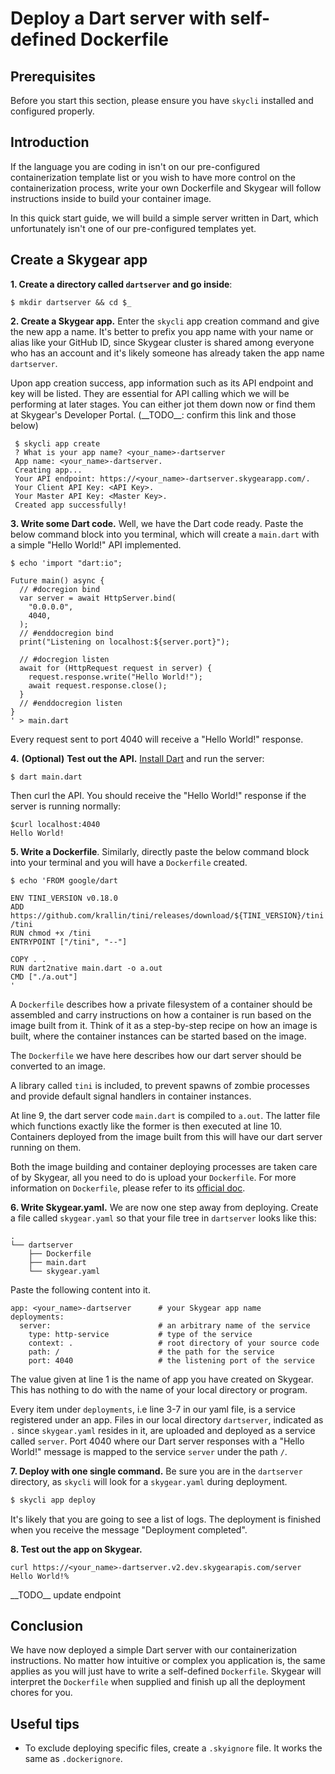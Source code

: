 # Deploy a Dart server with self-defined Dockerfile

## Prerequisites

Before you start this section, please ensure you have `skycli` installed and configured properly. 

## Introduction

If the language you are coding in isn't on our pre-configured containerization template list or you wish to have more control on the containerization process, write your own Dockerfile and Skygear will follow  instructions inside to build your container image.

In this quick start guide, we will build a simple server written in Dart, which unfortunately isn't one of our pre-configured templates yet.

## Create a Skygear app

**1. Create a directory called `dartserver` and go inside**:

```text
$ mkdir dartserver && cd $_
```

**2. Create a Skygear app.** Enter the `skycli` app creation command and give the new app a name. It's better to prefix you app name with your name or alias like your GitHub ID, since Skygear cluster is shared among everyone who has an account and it's likely someone has already taken the app name `dartserver`.

Upon app creation success, app information such as its API endpoint and key will be listed. They are essential for API calling which we will be performing at later stages. You can either jot them down now or find them at Skygear's Developer Portal. \(\_\_TODO\_\_: confirm this link and those below\)

```text
 $ skycli app create
 ? What is your app name? <your_name>-dartserver
 App name: <your_name>-dartserver.
 Creating app...
 Your API endpoint: https://<your_name>-dartserver.skygearapp.com/.
 Your Client API Key: <API Key>.
 Your Master API Key: <Master Key>.
 Created app successfully!
```

**3. Write some Dart code.** Well, we have the Dart code ready. Paste the below command block into you terminal, which will create a `main.dart` with a simple "Hello World!" API implemented.

```text
$ echo 'import "dart:io";

Future main() async {
  // #docregion bind
  var server = await HttpServer.bind(
    "0.0.0.0",
    4040,
  );
  // #enddocregion bind
  print("Listening on localhost:${server.port}");

  // #docregion listen
  await for (HttpRequest request in server) {
    request.response.write("Hello World!");
    await request.response.close();
  }
  // #enddocregion listen
}
' > main.dart
```

Every request sent to port 4040 will receive a "Hello World!" response.

**4.** **\(Optional\)** **Test out the API.** [Install Dart](https://dart.dev/get-dart) and run the server: 

```text
$ dart main.dart
```

Then curl the API. You should receive the "Hello World!" response if the server is running normally:

```text
$curl localhost:4040
Hello World!
```

**5. Write a Dockerfile**. Similarly, directly paste the below command block into your terminal and you will have a `Dockerfile` created.

```text
$ echo 'FROM google/dart

ENV TINI_VERSION v0.18.0
ADD https://github.com/krallin/tini/releases/download/${TINI_VERSION}/tini /tini
RUN chmod +x /tini
ENTRYPOINT ["/tini", "--"]

COPY . .
RUN dart2native main.dart -o a.out
CMD ["./a.out"]
'
```

A `Dockerfile` describes how a private filesystem of a container should be assembled and carry instructions on how a container is run based on the image built from it. Think of it as a step-by-step recipe on how an image is built, where the container instances can be started based on the image. 

The `Dockerfile` we have here describes how our dart server should be converted to an image.

A library called `tini` is included, to prevent spawns of zombie processes and provide default signal handlers in container instances.

At line 9, the dart server code `main.dart` is compiled to `a.out`. The latter file which functions exactly like the former is then executed at line 10. Containers deployed from the image built from this will have our dart server running on them.

Both the image building and container deploying processes are taken care of by Skygear, all you need to do is upload your `Dockerfile`. For more information on `Dockerfile`, please refer to its [official doc](https://docs.docker.com/engine/reference/builder/). 

**6. Write Skygear.yaml.** We are now one step away from deploying. Create a file called `skygear.yaml` so that your file tree in `dartserver` looks like this:

```text
.
└── dartserver
    ├── Dockerfile
    ├── main.dart
    └── skygear.yaml
```

Paste the following content into it. 

```text
app: <your_name>-dartserver      # your Skygear app name
deployments:
  server:                        # an arbitrary name of the service
    type: http-service           # type of the service
    context: .                   # root directory of your source code
    path: /                      # the path for the service
    port: 4040                   # the listening port of the service
```

The value given at line 1 is the name of app you have created on Skygear. This has nothing to do with the name of your local directory or program. 

Every item under `deployments`, i.e line 3-7 in our yaml file, is a service registered under an app. Files in our local directory `dartserver`, indicated as `.` since `skygear.yaml` resides in it, are uploaded and deployed as a service called `server`. Port 4040 where our Dart server responses with a "Hello World!" message is mapped to the service `server` under the path `/`.

**7. Deploy with one single command.** Be sure you are in the `dartserver` directory, as `skycli` will look for a `skygear.yaml` during deployment.

```bash
$ skycli app deploy
```

It's likely that you are going to see a list of logs. The deployment is finished when you receive the message "Deployment completed".

**8. Test out the app on Skygear.**

```text
curl https://<your_name>-dartserver.v2.dev.skygearapis.com/server
Hello World!%
```

\_\_TODO\_\_ update endpoint

##  Conclusion

We have now deployed a simple Dart server with our containerization instructions. No matter how intuitive or complex you application is, the same applies as you will just have to write a self-defined `Dockerfile`. Skygear will interpret the `Dockerfile` when supplied and finish up all the deployment chores for you.





## Useful tips

* To exclude deploying specific files, create a `.skyignore` file. It works the same as `.dockerignore`.


